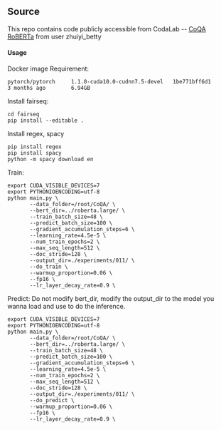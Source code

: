 ## Source

This repo contains code publicly accessible from CodaLab -- [CoQA RoBERTa](https://worksheets.codalab.org/bundles/0x5cd8f55f02514cc2930865a1628a86c7) from user zhuiyi_betty

#### Usage
Docker image Requirement:
```
pytorch/pytorch     1.1.0-cuda10.0-cudnn7.5-devel   1be771bff6d1        3 months ago        6.94GB
```

Install fairseq:
```
cd fairseq
pip install --editable .
```

Install regex, spacy
```
pip install regex
pip install spacy
python -m spacy download en
```

Train:
```
export CUDA_VISIBLE_DEVICES=7
export PYTHONIOENCODING=utf-8
python main.py \
       --data_folder=/root/CoQA/ \
       --bert_dir=../roberta.large/ \
       --train_batch_size=48 \
       --predict_batch_size=100 \
       --gradient_accumulation_steps=6 \
       --learning_rate=4.5e-5 \
       --num_train_epochs=2 \
       --max_seq_length=512 \
       --doc_stride=128 \
       --output_dir=./experiments/011/ \
       --do_train \
       --warmup_proportion=0.06 \
       --fp16 \
       --lr_layer_decay_rate=0.9 \
```

Predict:
Do not modify bert_dir, modify the output_dir to the model you wanna load and use to do the inference.
```
export CUDA_VISIBLE_DEVICES=7
export PYTHONIOENCODING=utf-8
python main.py \
       --data_folder=/root/CoQA/ \
       --bert_dir=../roberta.large/ \
       --train_batch_size=48 \
       --predict_batch_size=100 \
       --gradient_accumulation_steps=6 \
       --learning_rate=4.5e-5 \
       --num_train_epochs=2 \
       --max_seq_length=512 \
       --doc_stride=128 \
       --output_dir=./experiments/011/ \
       --do_predict \
       --warmup_proportion=0.06 \
       --fp16 \
       --lr_layer_decay_rate=0.9 \
```